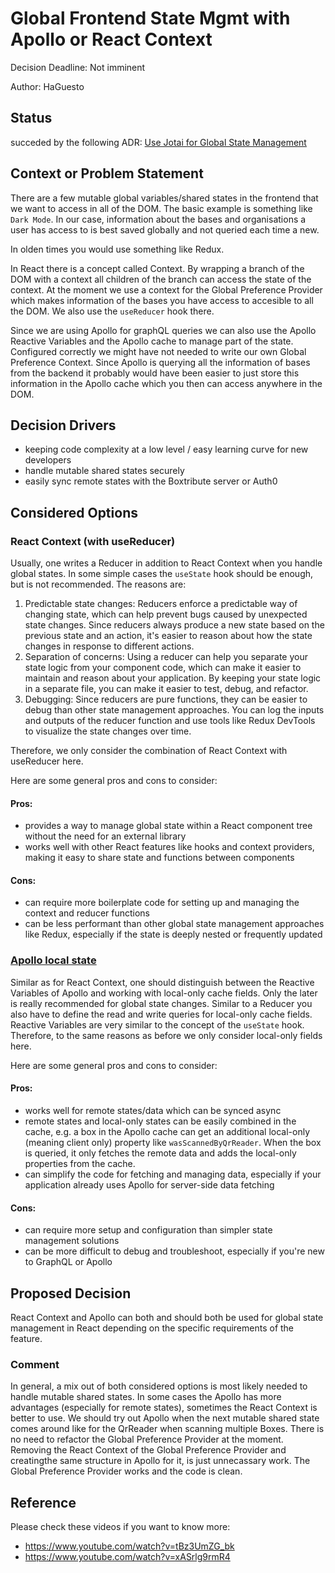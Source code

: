 # Global Frontend State Mgmt with Apollo or React Context

Decision Deadline: Not imminent

Author: HaGuesto

## Status

succeded by the following ADR: [Use Jotai for Global State Management](./adr-global-state-management.md)

## Context or Problem Statement

There are a few mutable global variables/shared states in the frontend that we want to access in all of the DOM. The basic example is something like `Dark Mode`. In our case, information about the bases and organisations a user has access to is best saved globally and not queried each time a new.

In olden times you would use something like Redux.

In React there is a concept called Context. By wrapping a branch of the DOM with a context all children of the branch can access the state of the context. At the moment we use a context for the Global Preference Provider which makes information of the bases you have access to accesible to all the DOM. We also use the `useReducer` hook there.

Since we are using Apollo for graphQL queries we can also use the Apollo Reactive Variables and the Apollo cache to manage part of the state. Configured correctly we might have not needed to write our own Global Preference Context. Since Apollo is querying all the information of bases from the backend it probably would have been easier to just store this information in the Apollo cache which you then can access anywhere in the DOM.

## Decision Drivers

- keeping code complexity at a low level / easy learning curve for new developers
- handle mutable shared states securely
- easily sync remote states with the Boxtribute server or Auth0

## Considered Options

### React Context (with useReducer)

Usually, one writes a Reducer in addition to React Context when you handle global states. In some simple cases the `useState` hook should be enough, but is not recommended. The reasons are:

1. Predictable state changes: Reducers enforce a predictable way of changing state, which can help prevent bugs caused by unexpected state changes. Since reducers always produce a new state based on the previous state and an action, it's easier to reason about how the state changes in response to different actions.
2. Separation of concerns: Using a reducer can help you separate your state logic from your component code, which can make it easier to maintain and reason about your application. By keeping your state logic in a separate file, you can make it easier to test, debug, and refactor.
3. Debugging: Since reducers are pure functions, they can be easier to debug than other state management approaches. You can log the inputs and outputs of the reducer function and use tools like Redux DevTools to visualize the state changes over time.

Therefore, we only consider the combination of React Context with useReducer here.

Here are some general pros and cons to consider:

#### Pros:

- provides a way to manage global state within a React component tree without the need for an external library
- works well with other React features like hooks and context providers, making it easy to share state and functions between components

#### Cons:

- can require more boilerplate code for setting up and managing the context and reducer functions
- can be less performant than other global state management approaches like Redux, especially if the state is deeply nested or frequently updated

### [Apollo local state](https://www.apollographql.com/docs/react/local-state/local-state-management)

Similar as for React Context, one should distinguish between the Reactive Variables of Apollo and working with local-only cache fields. Only the later is really recommended for global state changes. Similar to a Reducer you also have to define the read and write queries for local-only cache fields. Reactive Variables are very similar to the concept of the `useState` hook. Therefore, to the same reasons as before we only consider local-only fields here.

Here are some general pros and cons to consider:

#### Pros:

- works well for remote states/data which can be synced async
- remote states and local-only states can be easily combined in the cache, e.g. a box in the Apollo cache can get an additional local-only (meaning client only) property like `wasScannedByQrReader`. When the box is queried, it only fetches the remote data and adds the local-only properties from the cache.
- can simplify the code for fetching and managing data, especially if your application already uses Apollo for server-side data fetching

#### Cons:

- can require more setup and configuration than simpler state management solutions
- can be more difficult to debug and troubleshoot, especially if you're new to GraphQL or Apollo

## Proposed Decision

React Context and Apollo can both and should both be used for global state management in React depending on the specific requirements of the feature.

### Comment

In general, a mix out of both considered options is most likely needed to handle mutable shared states. In some cases the Apollo has more advantages (especially for remote states), sometimes the React Context is better to use.
We should try out Apollo when the next mutable shared state comes around like for the QrReader when scanning multiple Boxes.
There is no need to refactor the Global Preference Provider at the moment. Removing the React Context of the Global Preference Provider and creatingthe same structure in Apollo for it, is just unnecassary work. The Global Preference Provider works and the code is clean.

## Reference

Please check these videos if you want to know more:

- https://www.youtube.com/watch?v=tBz3UmZG_bk
- https://www.youtube.com/watch?v=xASrlg9rmR4
